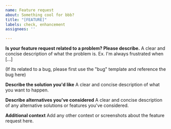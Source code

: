 ```yaml
---
name: Feature request
about: Something cool for bbb?
title: "[FEATURE]"
labels: check, enhancement
assignees: ''

---
```


**Is your feature request related to a problem? Please describe.**
A clear and concise description of what the problem is. Ex. I'm always frustrated when [...]

(If its related to a bug, please first use the "bug" template and reference the bug here)

**Describe the solution you'd like**
A clear and concise description of what you want to happen.

**Describe alternatives you've considered**
A clear and concise description of any alternative solutions or features you've considered.

**Additional context**
Add any other context or screenshots about the feature request here.
